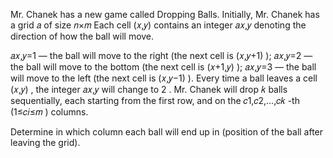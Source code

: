 Mr. Chanek has a new game called Dropping Balls. Initially, Mr. Chanek has a grid 𝑎
of size 𝑛×𝑚
Each cell (𝑥,𝑦)
contains an integer 𝑎𝑥,𝑦
denoting the direction of how the ball will move.

𝑎𝑥,𝑦=1
— the ball will move to the right (the next cell is (𝑥,𝑦+1)
);
𝑎𝑥,𝑦=2
— the ball will move to the bottom (the next cell is (𝑥+1,𝑦)
);
𝑎𝑥,𝑦=3
— the ball will move to the left (the next cell is (𝑥,𝑦−1)
).
Every time a ball leaves a cell (𝑥,𝑦)
, the integer 𝑎𝑥,𝑦
will change to 2
. Mr. Chanek will drop 𝑘
balls sequentially, each starting from the first row, and on the 𝑐1,𝑐2,…,𝑐𝑘
-th (1≤𝑐𝑖≤𝑚
) columns.

Determine in which column each ball will end up in (position of the ball after leaving the grid).

